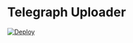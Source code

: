 # Telegraph Uploader
[![Deploy](https://www.herokucdn.com/deploy/button.svg)](https://heroku.com/deploy)
